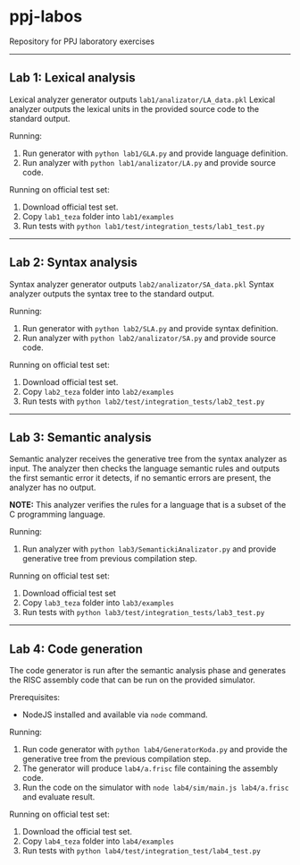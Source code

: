 # ppj-labos
Repository for PPJ laboratory exercises

---
## Lab 1: Lexical analysis

Lexical analyzer generator outputs ```lab1/analizator/LA_data.pkl``` 
Lexical analyzer outputs the lexical units in the provided source code to the standard output.

Running:
1. Run generator with ```python lab1/GLA.py``` and provide language definition.
2. Run analyzer with ```python lab1/analizator/LA.py``` and provide source code.

Running on official test set:
1. Download official test set.
2. Copy ```lab1_teza``` folder into ```lab1/examples```
3. Run tests with ```python lab1/test/integration_tests/lab1_test.py```

---
## Lab 2: Syntax analysis

Syntax analyzer generator outputs ```lab2/analizator/SA_data.pkl```
Syntax analyzer outputs the syntax tree to the standard output.

Running:
1. Run generator with ```python lab2/SLA.py``` and provide syntax definition.
2. Run analyzer with ```python lab2/analizator/SA.py``` and provide source code.

Running on official test set:
1. Download official test set.
2. Copy ```lab2_teza``` folder into ```lab2/examples```
3. Run tests with ```python lab2/test/integration_tests/lab2_test.py```

---
## Lab 3: Semantic analysis

Semantic analyzer receives the generative tree from the syntax analyzer as input. The analyzer then checks the language 
semantic rules and outputs the first semantic error it detects, if no semantic errors are present, the analyzer has no 
output.

**NOTE:** This analyzer verifies the rules for a language that is a subset of the C programming language.

Running:
1. Run analyzer with ```python lab3/SemantickiAnalizator.py``` and provide generative tree from previous compilation 
step.

Running on official test set:
1. Download official test set
2. Copy ```lab3_teza``` folder into ```lab3/examples```
3. Run tests with ```python lab3/test/integration_tests/lab3_test.py```

---
## Lab 4: Code generation

The code generator is run after the semantic analysis phase and generates the RISC assembly code that can be run on the
provided simulator.

Prerequisites:
- NodeJS installed and available via `node` command.

Running:
1. Run code generator with ```python lab4/GeneratorKoda.py``` and provide the generative tree from the previous 
compilation step.
2. The generator will produce ```lab4/a.frisc``` file containing the assembly code.
3. Run the code on the simulator with ```node lab4/sim/main.js lab4/a.frisc``` and evaluate result.

Running on official test set:
1. Download the official test set.
2. Copy ```lab4_teza``` folder into ```lab4/examples```
3. Run tests with ```python lab4/test/integration_test/lab4_test.py```

